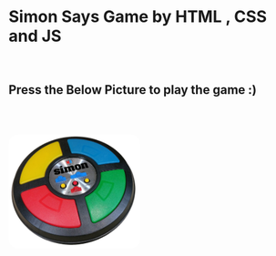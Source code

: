 # Simon Says Game by HTML , CSS and JS
 <br>

## Press the Below Picture to play the game :)
<br> <br>

<a href="https://coder-chitra.github.io/SimonGame/">
 <img src="./logo.png" height="200px" style="border-radius:1rem">
</a>